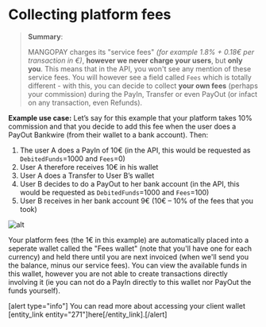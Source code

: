 # Collecting platform fees
> **Summary**:
> 
>   MANGOPAY charges its "service fees" *(for example 1.8% + 0.18€ per transaction in €)*, **however we never charge your users**, but **only you**. This means that in the API, you won't see any mention of these service fees. You will however see a field called `Fees` which is totally different - with this, you can decide to collect **your own fees** (perhaps your commission) during the PayIn, Transfer or even PayOut (or infact on any transaction, even Refunds).

**Example use case:**
Let’s say for this example that your platform takes 10% commission and that you decide to add this fee when the user does a PayOut Bankwire (from their wallet to a bank account). Then:
1. The user A does a PayIn of 10€ (in the API, this would be requested as `DebitedFunds`=1000 and `Fees`=0)
2. User A therefore receives 10€ in his wallet
3. User A does a Transfer to User B’s wallet
3. User B decides to do a PayOut to her bank account  (in the API, this would be requested as `DebitedFunds`=1000 and `Fees`=100)
4. User B receives in her bank account 9€ (10€ – 10% of the fees that you took)

![alt](https://docs.mangopay.com/uploads/medias/Fee_management.png)

Your platform fees (the 1€ in this example) are automatically placed into a seperate wallet called the "Fees wallet" (note that you'll have one for each currency) and held there until you are next invoiced (when we'll send you the balance, minus our service fees). You can view the available funds in this wallet, however you are not able to create transactions directly involving it (ie you can not do a PayIn directly to this wallet nor PayOut the funds yourself). 

[alert type="info"]
You can read more about accessing your client wallet [entity_link entity="271"]here[/entity_link].[/alert]